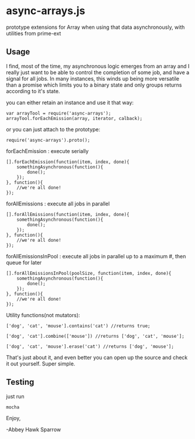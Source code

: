 async-arrays.js
===============

prototype extensions for Array when using that data asynchronously, with utilities from prime-ext

Usage
-----
I find, most of the time, my asynchronous logic emerges from an array and I really just want to be able to control the completion of some job, and have a signal for all jobs. In many instances, this winds up being more versatile than a promise which limits you to a binary state and only groups returns according to it's state. 

you can either retain an instance and use it that way:

    var arrayTool = require('async-arrays');
    arrayTool.forEachEmission(array, iterator, calback);
    
or you can just attach to the prototype:

    require('async-arrays').proto();

forEachEmission : execute serially

    [].forEachEmission(function(item, index, done){
        somethingAsynchronous(function(){
            done();
        });
    }, function(){
        //we're all done!
    });
    
forAllEmissions : execute all jobs in parallel

    [].forAllEmissions(function(item, index, done){
        somethingAsynchronous(function(){
            done();
        });
    }, function(){
        //we're all done!
    });
    
forAllEmissionsInPool : execute all jobs in parallel up to a maximum #, then queue for later

    [].forAllEmissionsInPool(poolSize, function(item, index, done){
        somethingAsynchronous(function(){
            done();
        });
    }, function(){
        //we're all done!
    });
    
Utility functions(not mutators):

    ['dog', 'cat', 'mouse'].contains('cat') //returns true;

    ['dog', 'cat'].combine(['mouse']) //returns ['dog', 'cat', 'mouse'];
    
    ['dog', 'cat', 'mouse'].erase('cat') //returns ['dog', 'mouse'];
    

That's just about it, and even better you can open up the source and check it out yourself. Super simple.

Testing
-------
just run
    
    mocha

Enjoy,

-Abbey Hawk Sparrow